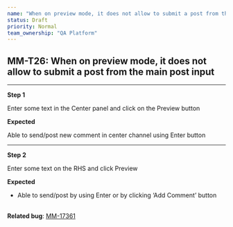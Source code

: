 ```yaml
---
name: "When on preview mode, it does not allow to submit a post from the main post input"
status: Draft
priority: Normal
team_ownership: "QA Platform"
---
```


## MM-T26: When on preview mode, it does not allow to submit a post from the main post input

---

**Step 1**

Enter some text in the Center panel and click on the Preview button

**Expected**

Able to send/post new comment in center channel using Enter button

---

**Step 2**

Enter some text on the RHS and click Preview

**Expected**

- Able to send/post by using Enter or by clicking ‘Add Comment’ button

\
**Related bug**: [MM-17361](https://mattermost.atlassian.net/browse/MM-17361)
